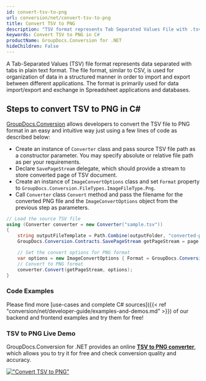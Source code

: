 ```yaml
---
id: convert-tsv-to-png
url: conversion/net/convert-tsv-to-png
title: Convert TSV to PNG
description: "TSV format represents Tab Separated Values File with .tsv extension. Learn how to convert TSV to PNG file programmatically in C# language using GroupDocs.Conversion for .NET library."
keywords: Convert TSV to PNG in C#
productName: GroupDocs.Conversion for .NET
hideChildren: False
---
```


A Tab-Separated Values (TSV) file format represents data separated with tabs in plain text format. The file format, similar to CSV, is used for organization of data in a structured manner in order to import and export between different applications. The format is primarily used for data import/export and exchange in Spreadsheet applications and databases. 

## Steps to convert TSV to PNG in C#

[GroupDocs.Conversion](https://products.groupdocs.com/conversion/net) allows developers to convert the TSV file to PNG format in an easy and intuitive way just using a few lines of code as described below:

* Create an instance of `Converter` class and pass source TSV file path as a constructor parameter. You may specify absolute or relative file path as per your requirements. 
* Declare `SavePageStream` delegate, which should provide a stream to store converted page of TSV document.
* Create an instance of `ImageConvertOptions` class and set `Format` property to `GroupDocs.Conversion.FileTypes.ImageFileType.Png`.
* Call `Converter` class `Convert` method and pass the filename for the converted PNG file and the `ImageConvertOptions` object from the previous step as parameters.

```csharp
// Load the source TSV file
using (Converter converter = new Converter("sample.tsv"))
{
    string outputFileTemplate = Path.Combine(outputFolder, "converted-page-{0}.png");
    GroupDocs.Conversion.Contracts.SavePageStream getPageStream = page => new FileStream(string.Format(outputFileTemplate, page), FileMode.Create);

    // Set the convert options for PNG format
    var options = new ImageConvertOptions { Format = GroupDocs.Conversion.FileTypes.ImageFileType.Png };   
    // Convert to PNG format
    converter.Convert(getPageStream, options);
}
```

### Code Examples

Please find more [use-cases and complete C# sources]({{< ref "conversion/net/developer-guide/examples-and-demos.md" >}}) of our backend and frontend examples and try them for free!

### TSV to PNG Live Demo

GroupDocs.Conversion for .NET provides an online [**TSV to PNG converter**](https://products.groupdocs.app/conversion/tsv-to-png), which allows you to try it for free and check conversion quality and accuracy.

[!["Convert TSV to PNG"](conversion/net/images/convert-to-png/convert-tsv-to-png.png)](https://products.groupdocs.app/conversion/tsv-to-png)
